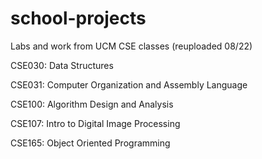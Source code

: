 # school-projects
Labs and work from UCM CSE classes (reuploaded 08/22)

CSE030: Data Structures

CSE031: Computer Organization and Assembly Language

CSE100: Algorithm Design and Analysis

CSE107: Intro to Digital Image Processing

CSE165: Object Oriented Programming
